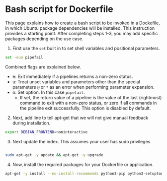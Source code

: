 # Bash script for Dockerfile

This page explains how to create a bash script to be invoked in a Dockefile, in which Ubuntu package dependencies will be installed. This instruction provides a starting point. After completing steps 1-3, you may add specific packages depending on the use case.

1. First use the `set` built in to set shell variables and positional parameters.

```bash
set -euo pipefail
```

Combined flags are explained below.

- e: Exit immediately if a pipelines returns a non-zero status.
- u: Treat unset variables and parameters other than the special parameters `@` or `*` as an error when performing parameter expansion.
- o: Set option. In this case `pipefail`. 
  - If set, the return value of a pipeline is the value of the last (rightmost) command to exit with a non-zero status, or zero if all commands in the pipeline exit successfully. This option is disabled by default.  

2. Next, add line to tell apt-get that we will not give manual feedback during installation.

```bash
export DEBIAN_FRONTEND=noninteractive
```

3. Next update the index. This assumes your user has sudo privileges.

```bash

sudo apt-get -y update && apt-get -y upgrade
```

4. Now, install the required packages for your Dockerfile or application.

```bash
apt-get -y install --no-install-recommends python3-pip python3-setuptools curl wget
```

